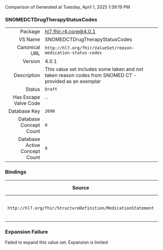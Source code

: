 Comparison of 
Generated at Tuesday, April 1, 2025 1:39:19 PM

### SNOMEDCTDrugTherapyStatusCodes

|      |     |
| ---: | --- |
| Package | hl7.fhir.r4.core@4.0.1 |
| VS Name | SNOMEDCTDrugTherapyStatusCodes |
| Canonical URL | `http://hl7.org/fhir/ValueSet/reason-medication-status-codes` |
| Version | 4.0.1 |
| Description | This value set includes some taken and not taken reason codes from SNOMED CT - provided as an exemplar |
| Status | `Draft` |
| Has Escape Valve Code | `` |
| Database Key | `2690` |
| Database Concept Count | `0` |
| Database Active Concept Count | `0` |
### Bindings

| Source | Element | Binding | Strength | Element Short |
| ------ | ------- | ------- | -------- | ------------- |
| `http://hl7.org/fhir/StructureDefinition/MedicationStatement` | `MedicationStatement.statusReason` | `http://hl7.org/fhir/ValueSet/reason-medication-status-codes` | `Example` | Reason for current status |

### Expansion Failure

Failed to expand this value set: Expansion is limited
